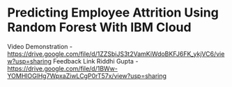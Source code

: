 # Predicting Employee Attrition Using Random Forest With IBM Cloud

Video Demonstration - https://drive.google.com/file/d/1ZZSbiJS3t2VamKiWdoBKFJ6FK_ykjVC6/view?usp=sharing
Feedback Link Riddhi Gupta - https://drive.google.com/file/d/1BWw-YOMHlOGlHg7WpxaZiwLCgP0rT57x/view?usp=sharing
